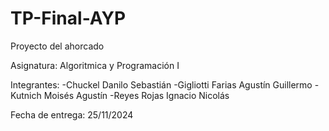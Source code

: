 # TP-Final-AYP

Proyecto del ahorcado 

Asignatura: Algoritmica y Programación I

Integrantes:
-Chuckel Danilo Sebastián
-Gigliotti Farias Agustín Guillermo
-Kutnich Moisés Agustín
-Reyes Rojas Ignacio Nicolás

Fecha de entrega: 25/11/2024
